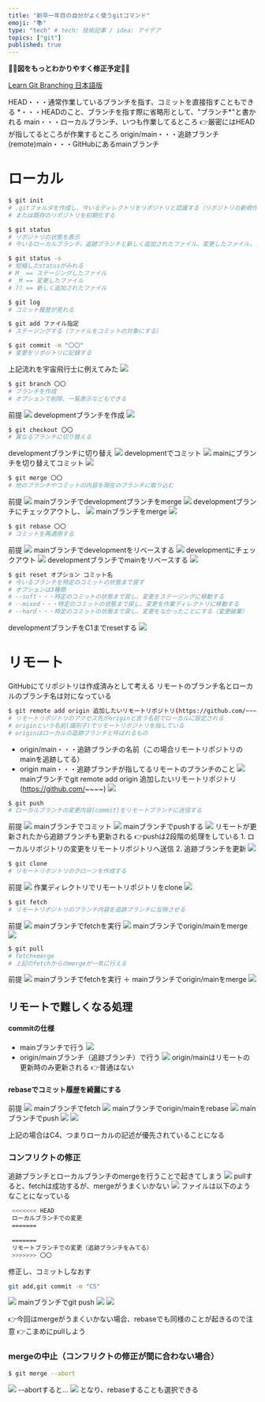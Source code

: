 ```yaml
---
title: "新卒一年目の自分がよく使うgitコマンド"
emoji: "📚"
type: "tech" # tech: 技術記事 / idea: アイデア
topics: ["git"]
published: true
---
```


🚨🚨**図をもっとわかりやすく修正予定**🚨🚨

[Learn Git Branching 日本語版](https://learngitbranching.js.org/?locale=ja)

HEAD・・・通常作業しているブランチを指す、コミットを直接指すこともできる
\*・・・HEADのこと、ブランチを指す際に省略形として、"ブランチ*"と書かれる
main・・・ローカルブランチ、いつも作業してるところ
👉厳密にはHEADが指してるところが作業するところ
origin/main・・・追跡ブランチ
(remote)main・・・GitHubにあるmainブランチ

# ローカル
```sh
$ git init 
# .gitフォルダを作成し、今いるディレクトリをリポジトリと認識する（リポジトリの新規作成）
# または既存のリポジトリを初期化する

$ git status
# リポジトリの状態を表示
# 今いるローカルブランチ、追跡ブランチと新しく追加されたファイル、変更したファイル、ステージングしたファイルがわかる

$ git status -s
# 短縮したstatusがみれる
# M_ == ステージングしたファイル
# _M == 変更したファイル
# ?? == 新しく追加されたファイル

$ git log
# コミット履歴が見れる

$ git add ファイル指定
# ステージングする（ファイルをコミットの対象にする）

$ git commit -m "〇〇"
# 変更をリポジトリに記録する
```
上記流れを宇宙飛行士に例えてみた
![](https://storage.googleapis.com/zenn-user-upload/5c5bf3898c67ee0699783042.png)

```sh
$ git branch 〇〇
# ブランチを作成
# オプションで削除、一覧表示などもできる
```
前提
![](https://storage.googleapis.com/zenn-user-upload/2250d965ec00938e18d09398.png)
developmentブランチを作成
![](https://storage.googleapis.com/zenn-user-upload/6bbbd5fa9f020dbd7991516c.png)

```sh
$ git checkout 〇〇
# 異なるブランチに切り替える
```
developmentブランチに切り替え
![](https://storage.googleapis.com/zenn-user-upload/2e0fbf1807fe3c8a0a176384.png)
developmentでコミット
![](https://storage.googleapis.com/zenn-user-upload/6fd198004d117e1e0181a445.png)
mainにブランチを切り替えてコミット
![](https://storage.googleapis.com/zenn-user-upload/ce1470180e4042892cc0d1cd.png)

```sh
$ git merge 〇〇
# 他のブランチやコミットの内容を現在のブランチに取り込む
```
前提
![](https://storage.googleapis.com/zenn-user-upload/f1f4ac3b2ef99373c97b7c68.png)
mainブランチでdevelopmentブランチをmerge
![](https://storage.googleapis.com/zenn-user-upload/f938a3d798a62881de8a3df4.png)
developmentブランチにチェックアウトし、
![](https://storage.googleapis.com/zenn-user-upload/ef0d92785c480e84916264d1.png)
mainブランチをmerge
![](https://storage.googleapis.com/zenn-user-upload/d34381532f2e7954c2ee31fa.png)

```sh
$ git rebase 〇〇
# コミットを再適用する
```
前提
![](https://storage.googleapis.com/zenn-user-upload/f1f4ac3b2ef99373c97b7c68.png)
mainブランチでdevelopmentをリベースする
![](https://storage.googleapis.com/zenn-user-upload/805fe1a029318d7215246420.png)
developmentにチェックアウト
![](https://storage.googleapis.com/zenn-user-upload/725b3f10f36f58715d7b1952.png)
developmentブランチでmainをリベースする
![](https://storage.googleapis.com/zenn-user-upload/7ab210023ebe490c79f602a0.png)

```sh
$ git reset オプション コミット名
# 今いるブランチを特定のコミットの状態まで戻す
# オプションは3種類
# --soft・・・特定のコミットの状態まで戻し、変更をステージングに移動する
# --mixed・・・特定のコミットの状態まで戻し、変更を作業ディレクトリに移動する
# --hard・・・特定のコミットの状態まで戻し、変更をなかったことにする（変更破棄）
```
developmentブランチをC1までresetする
![](https://storage.googleapis.com/zenn-user-upload/910f7c33d25156c9769d48d6.png)

# リモート
GitHubにてリポジトリは作成済みとして考える
リモートのブランチ名とローカルのブランチ名は対になっている

```sh
$ git remote add origin 追加したいリモートリポジトリ(https://github.com/~~~~)
# リモートリポジトリのアクセス先がoriginと言う名前でローカルに設定される
# originという名前(識別子)でリモートリポジトリを指している
# originはローカルの追跡ブランチと呼ばれるもの
```
- origin/main・・・追跡ブランチの名前（この場合リモートリポジトリのmainを追跡してる）
- origin main・・・追跡ブランチが指してるリモートのブランチのこと
![](https://storage.googleapis.com/zenn-user-upload/db912541f33bedb3d233c05f.png)
mainブランチでgit remote add origin 追加したいリモートリポジトリ(https://github.com/~~~~)
![](https://storage.googleapis.com/zenn-user-upload/6e0eac13ef255818a00b5283.png)

```sh
$ git push
# ローカルブランチの変更内容(commit)をリモートブランチに送信する
```
前提
![](https://storage.googleapis.com/zenn-user-upload/8d8797921919624384bda3ca.png)
mainブランチでコミット
![](https://storage.googleapis.com/zenn-user-upload/c9ac4ebe7ae63c5267b42e6d.png)
mainブランチでpushする
![](https://storage.googleapis.com/zenn-user-upload/3f9103a5a3dedb16175bdb37.png)
リモートが更新されたから追跡ブランチも更新される
👉pushは2段階の処理をしている
    1. ローカルリポジトリの変更をリモートリポジトリへ送信
    2. 追跡ブランチを更新
![](https://storage.googleapis.com/zenn-user-upload/763f8c0f950962bb9a85aacd.png)

```sh
$ git clone
# リモートリポジトリのクローンを作成する
```
前提
![](https://storage.googleapis.com/zenn-user-upload/c5b16da131e56ba300457113.png)
作業ディレクトリでリモートリポジトリをclone
![](https://storage.googleapis.com/zenn-user-upload/461b10d916d9d5a4fc5c5f48.png)
```sh
$ git fetch
# リモートリポジトリのブランチ内容を追跡ブランチに反映させる
```
前提
![](https://storage.googleapis.com/zenn-user-upload/64180b98b24610b6afc8c6a4.png)
mainブランチでfetchを実行
![](https://storage.googleapis.com/zenn-user-upload/7445e5c093840c2dc7b26885.png)
mainブランチでorigin/mainをmerge
![](https://storage.googleapis.com/zenn-user-upload/d4183da180d4d40193c29a63.png)
```sh
$ git pull
# fetch+merge
# 上記のfetchからのmergeが一気に行える
```
前提
![](https://storage.googleapis.com/zenn-user-upload/64180b98b24610b6afc8c6a4.png)
mainブランチでfetchを実行 ＋ mainブランチでorigin/mainをmerge
![](https://storage.googleapis.com/zenn-user-upload/d4183da180d4d40193c29a63.png)


## リモートで難しくなる処理
#### commitの仕様
- mainブランチで行う
![](https://storage.googleapis.com/zenn-user-upload/fbf5d27bcb3b1049bf9dc9d0.png)
- origin/mainブランチ（追跡ブランチ）で行う
![](https://storage.googleapis.com/zenn-user-upload/c173a447ecb85066bfd51702.png)
origin/mainはリモートの更新時のみ更新される
👉普通はない
#### rebaseでコミット履歴を綺麗にする
前提
![](https://storage.googleapis.com/zenn-user-upload/37ac058f5c1703570f3e9e8a.png)
mainブランチでfetch
![](https://storage.googleapis.com/zenn-user-upload/9c9f78d87991a24679cfe413.png)
mainブランチでorigin/mainをrebase
![](https://storage.googleapis.com/zenn-user-upload/1dc67ea1b3a90219d46b9616.png)
mainブランチでpush
![](https://storage.googleapis.com/zenn-user-upload/71bfff12b5b31f3d43ab2967.png)
![](https://storage.googleapis.com/zenn-user-upload/5d365b82070b87c19a81e314.png)

上記の場合はC4、つまりローカルの記述が優先されていることになる

### コンフリクトの修正
追跡ブランチとローカルブランチのmergeを行うことで起きてしまう
![](https://storage.googleapis.com/zenn-user-upload/73d5bb8cf7ebbe90eaa0721d.png)
pullすると、fetchは成功するが、mergeがうまくいかない
![](https://storage.googleapis.com/zenn-user-upload/b24930b57dca7539deee0168.png)
ファイルは以下のようなことになっている
```sh
 <<<<<<< HEAD
 ローカルブランチでの変更
 ======= 
 
 =======
 リモートブランチでの変更（追跡ブランチをみてる）
 >>>>>>> 〇〇
```
修正し、コミットしなおす
```sh
git add,git commit -m "C5"
```
![](https://storage.googleapis.com/zenn-user-upload/0ae9969385f4dc438a8e9f38.png)
mainブランチでgit push
![](https://storage.googleapis.com/zenn-user-upload/7f1ad1e7c0e7bb9d5b528bff.png)
![](https://storage.googleapis.com/zenn-user-upload/86e8c2e00313324bd2f4c941.png)

👉今回はmergeがうまくいかない場合、rebaseでも同様のことが起きるので注意
👉こまめにpullしよう

### mergeの中止（コンフリクトの修正が間に合わない場合）
```sh
$ git merge --abort
```
![](https://storage.googleapis.com/zenn-user-upload/b24930b57dca7539deee0168.png)
--abortすると...
![](https://storage.googleapis.com/zenn-user-upload/91395fe1c0d028a31ee0739b.png)
となり、rebaseすることも選択できる
